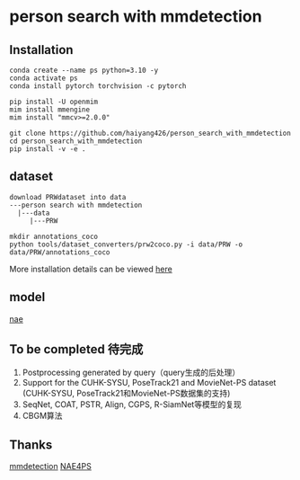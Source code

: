 # person search with mmdetection

## Installation
    conda create --name ps python=3.10 -y  
    conda activate ps  
    conda install pytorch torchvision -c pytorch

    pip install -U openmim  
    mim install mmengine  
    mim install "mmcv>=2.0.0"

    git clone https://github.com/haiyang426/person_search_with_mmdetection  
    cd person_search_with_mmdetection  
    pip install -v -e .

## dataset
    download PRWdataset into data
    ---person search with mmdetection
      |---data
         |---PRW

    mkdir annotations_coco
    python tools/dataset_converters/prw2coco.py -i data/PRW -o data/PRW/annotations_coco

More installation details can be viewed [here](https://mmdetection.readthedocs.io/en/latest/get_started.html)

## model
[nae](configs/nae/README.md)

## To be completed 待完成
1. Postprocessing generated by query（query生成的后处理）
2. Support for the CUHK-SYSU, PoseTrack21 and MovieNet-PS dataset (CUHK-SYSU, PoseTrack21和MovieNet-PS数据集的支持)
3. SeqNet, COAT, PSTR, Align, CGPS, R-SiamNet等模型的复现
4. CBGM算法

## Thanks

[mmdetection](https://github.com/open-mmlab/mmdetection) 
[NAE4PS](https://github.com/dichen-cd/NAE4PS)
